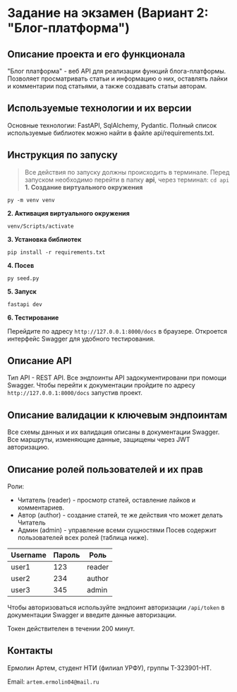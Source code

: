 # Задание на экзамен (Вариант 2: "Блог-платформа")

## Описание проекта и его функционала
"Блог платформа" - веб API для реализации функций блога-платформы.
Позволяет просматривать статьи и информацию о них, оставлять лайки и комментарии под статьями, а также создавать статьи авторам.
## Используемые технологии и их версии
  Основные технологии: FastAPI, SqlAlchemy, Pydantic. Полный список используемые библиотек можно найти в файле api/requirements.txt.
## Инструкция по запуску
> Все действия по запуску должны происходить в терминале. Перед запуском необходимо перейти в папку **api**, через терминал:
> ```cd api```
**1. Создание виртуального окружения**
```
py -m venv venv
```
**2. Активация виртуального окружения**
```
venv/Scripts/activate
```
**3. Установка библиотек**
```
pip install -r requirements.txt
```
**4. Посев**
```
py seed.py
```
**5. Запуск**
```
fastapi dev
```
**6. Тестирование**

Перейдите по адресу `http://127.0.0.1:8000/docs` в браузере. Откроется интерфейс Swagger для удобного тестирования.
## Описание API
Тип API - REST API. Все эндпоинты API задокументировани при помощи Swagger. Чтобы перейти к документации пройдите по адресу `http://127.0.0.1:8000/docs` запустив проект.
## Описание валидации к ключевым эндпоинтам
Все схемы данных и их валидация описаны в документации Swagger.
Все маршруты, изменяющие данные, защищены через JWT авторизацию.
## Описание ролей пользователей и их прав
Роли:
- Читатель (reader) - просмотр статей, оставление лайков и комментариев.
- Автор (author) - создание статей, те же действия что может делать Читатель
- Админ (admin) - управление всеми сущностями
Посев содержит пользователей всех ролей (таблица ниже).

Username | Пароль | Роль
--- | --- | ---
user1 | 123 | reader
user2 | 234 | author
user3 | 345 | admin

Чтобы авторизоваться используйте эндпоинт авторизации `/api/token` в документации Swagger и введите данные авторизации.

Токен действителен в течении 200 минут.
## Контакты

Ермолин Артем, студент НТИ (филиал УРФУ), группы Т-323901-НТ.

Email: `artem.ermolin04@mail.ru`
